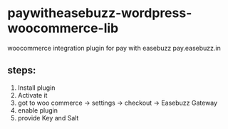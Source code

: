 # paywitheasebuzz-wordpress-woocommerce-lib
woocommerce integration plugin for pay with easebuzz pay.easebuzz.in
 
## steps:

1. Install plugin
2. Activate it
3. got to woo commerce -> settings -> checkout -> Easebuzz Gateway 
4. enable plugin 
5. provide Key and Salt
